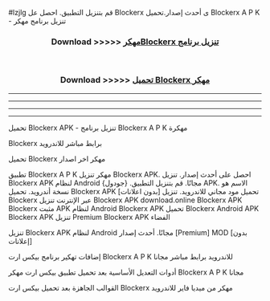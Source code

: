 #lzjlg قم بتنزيل التطبيق. احصل عل Blockerx  ى أحدث إصدار.تحميل Blockerx  A P K - تنزيل برنامج مهكر



<div align="center">
<h3>Download >>>>> <a href="https://ar-sites.web.app/?ar= Blockerx ">مهكرBlockerx  تنزيل برنامج</a></h3><br>

<h3>Download >>>>> <a href="https://ar-sites.web.app/?ar= Blockerx ">تحميل Blockerx  مهكر</a></h3>
</div>


----------------------------------------------------------

----------------------------------------------------------

----------------------------------------------------------

----------------------------------------------------------


تحميل Blockerx  APK - تنزيل برنامج Blockerx  A P K مهكرة

Blockerx  برابط مباشر للاندرويد

تحميل Blockerx  مهكر اخر اصدار

تطبيق Blockerx  A P K مهكر
تنزيل Blockerx  APK. احصل على أحدث إصدار.
تنزيل Blockerx  APK لنظام Android مجانًا.
قم بتنزيل التطبيق. {جودول} APK. الاسم هو نسخة أندرويد.
تحميل Blockerx  APK [بدون اعلانات]
تحميل مود مجاني للاندرويد.
تنزيل Blockerx  عبر الإنترنت
تنزيل Blockerx  APK
download.online Blockerx  APK
Blockerx  مثبت APK لنظام Android
Blockerx  APK
تحميل Blockerx  Android APK
Blockerx  APK تنزيل Premium
Blockerx  APK الفضاء

تنزيل Blockerx  APK لنظام Android مجانًا. أحدث إصدار [Premium] MOD [بدون إعلانات]

إضافات تهكير برنامج بيكس ارت Blockerx  A P K للاندرويد برابط مباشر مجانا

أدوات التعديل الأساسية بعد تحميل تطبيق بيكس ارت مهكر Blockerx  A P K مجانا

القوالب الجاهزة بعد تحميل بيكس ارت Blockerx  مهكر من ميديا فاير للاندرويد



